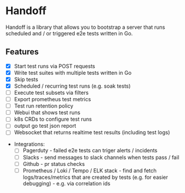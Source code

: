# Handoff

Handoff is a library that allows you to bootstrap a server that runs scheduled and / or triggered e2e tests written in Go.

## Features

- [x] Start test runs via POST requests
- [x] Write test suites with multiple tests written in Go
- [x] Skip tests
- [x] Scheduled / recurring test runs (e.g. soak tests)
- [ ] Execute test subsets via filters
- [ ] Export prometheus test metrics
- [ ] Test run retention policy
- [ ] Webui that shows test runs
- [ ] k8s CRDs to configure test runs
- [ ] output go test json report
- [ ] Websocket that returns realtime test results (including test logs)
- Integrations:
  - [ ] Pagerduty - failed e2e tests can triger alerts / incidents
  - [ ] Slacks - send messages to slack channels when tests pass / fail
  - [ ] Github - pr status checks
  - [ ] Prometheus / Loki / Tempo / ELK stack - find and fetch logs/traces/metrics that are created by tests (e.g. for easier debugging) - e.g. via correlation ids
